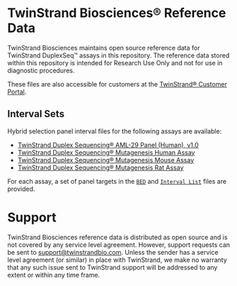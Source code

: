 # TwinStrand Biosciences® Reference Data

TwinStrand Biosciences maintains open source reference data for TwinStrand DuplexSeq™ assays in this repository.
The reference data stored within this repository is intended for Research Use Only and not for use in diagnostic procedures.

These files are also accessible for customers at the [TwinStrand® Customer Portal](https://customer.twinstrandbio.com).

## Interval Sets

Hybrid selection panel interval files for the following assays are available:

- [TwinStrand Duplex Sequencing® AML-29 Panel (Human), v1.0](https://twinstrandbio.com/aml-assay/)
- [TwinStrand Duplex Sequencing® Mutagenesis Human Assay](https://twinstrandbio.com/mutagenesis-assay/)
- [TwinStrand Duplex Sequencing® Mutagenesis Mouse Assay](https://twinstrandbio.com/mutagenesis-assay/)
- [TwinStrand Duplex Sequencing® Mutagenesis Rat Assay](https://twinstrandbio.com/mutagenesis-assay/)

For each assay, a set of panel targets in the [`BED`](https://samtools.github.io/hts-specs/BEDv1.pdf) and [`Interval List`](https://gatk.broadinstitute.org/hc/en-us/articles/360035531852-Intervals-and-interval-lists) files are provided.

# Support

TwinStrand Biosciences reference data is distributed as open source and is not covered by any service level agreement.
However, support requests can be sent to [support@twinstrandbio.com](mailto:support@twinstrandbio.com).
Unless the sender has a service level agreement (or similar) in place with TwinStrand, we make no warranty that any such issue sent to TwinStrand support will be addressed to any extent or within any time frame.
